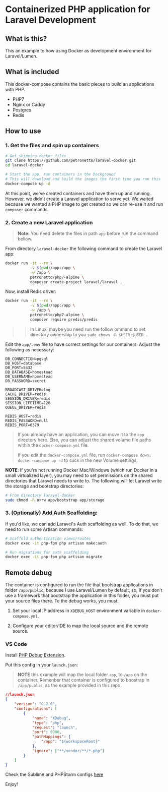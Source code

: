 # Containerized PHP application for Laravel Development

## What is this?

This an example to how using Docker as development environment for Laravel/Lumen.

## What is included

This docker-compose contains the basic pieces to build an applications with PHP.
 - PHP7
 - Nginx or Caddy
 - Postgres
 - Redis

## How to use

### 1. Get the files and spin up containers

```bash
# Get shipping-docker files
git clone https://github.com/petronetto/laravel-docker.git
cd laravel-docker

# Start the app, run containers in the background
# This will download and build the images the first time you run this
docker-compose up -d
```

At this point, we've created containers and have them up and running. However, we didn't create a Laravel application to serve yet. We waited because we wanted a PHP image to get created so we can re-use it and run `composer` commands.

### 2. Create a new Laravel application

> **Note:** You need delete the files in path `app` before run the command bellow.

From directory `laravel-docker` the following command to create the Laravel app:
```bash
docker run -it --rm \
           -v $(pwd)/app:/app \
           -w /app \
           petronetto/php7-alpine \
           composer create-project laravel/laravel .
```

Now, install Redis driver:
```sh
docker run -it --rm \
           -v $(pwd)/app:/app \
           -w /app \
           petronetto/php7-alpine \
           composer require predis/predis
```

>> In Linux, maybe you need run the follow ommand to set directory ownership to you `sudo chown -R $USER:$USER .`

Edit the `app/.env` file to have correct settings for our containers. Adjust the following as necessary:

```
DB_CONNECTION=pgsql
DB_HOST=database
DB_PORT=5432
DB_DATABASE=homestead
DB_USERNAME=homestead
DB_PASSWORD=secret

BROADCAST_DRIVER=log
CACHE_DRIVER=redis
SESSION_DRIVER=redis
SESSION_LIFETIME=120
QUEUE_DRIVER=redis

REDIS_HOST=redis
REDIS_PASSWORD=null
REDIS_PORT=6379
```

> If you already have an application, you can move it to the `app` directory here. Else, you can adjust the shared volume file paths within the `docker-compose.yml` file.
> 
> If you edit the `docker-compose.yml` file, run `docker-compose down; docker-compose up -d` to suck in the new Volume settings.

**NOTE**: If you're not running Docker Mac/Windows (which run Docker in a small virtualized layer), you may need to set permissions on the shared directories that Laravel needs to write to. The following will let Laravel write the storage and bootstrap directories:

```bash
# From directory laravel-docker
sudo chmod -R o+rw app/bootstrap app/storage
```

### 3. (Optionally) Add Auth Scaffolding:

If you'd like, we can add Laravel's Auth scaffolding as well. To do that, we need to run some Artisan commands:

```bash
# Scaffold authentication views/routes
docker exec -it php-fpm php artisan make:auth

# Run migrations for auth scaffolding
docker exec -it php-fpm php artisan migrate
```

## Remote debug

The container is configured to run the file that bootstrap applications in folder `/app/public`, because I use Laravel/Lumen by default, so, if you don't use a framework that bootstrap the application in this folder, you must put your source files there.
To the debug works, you must:

1) Set your local IP address in `XDEBUG_HOST` environment variable in `docker-compose.yml`.

2) Configure your editor/IDE to map the local source and the remote source.

### VS Code
Install [PHP Debug Extension](https://marketplace.visualstudio.com/items?itemName=felixfbecker.php-debug).

Put this config in your `launch.json`:

>**NOTE** this example will map the local folder `app`, to `/app` on the container. Remenber that container is configured to boostrap in `/app/public`, as the example provided in this repo.

```json
//launch.json
{
    "version": "0.2.0",
    "configurations": [
        {
            "name": "XDebug",
            "type": "php",
            "request": "launch",
            "port": 9000,
            "pathMappings": {
                "/app": "${workspaceRoot}"
            },
            "ignore": ["**/vendor/**/*.php"]
        }
    ]
}
```

Check the Sublime and PHPStorm configs [here](https://github.com/petronetto/php7-alpine#remote-debug)


Enjoy!
